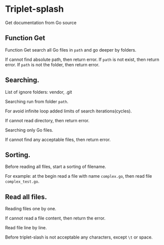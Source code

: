  # Triplet-splash

 Get documentation from Go source

 ## Function Get
 Function Get search all Go files in `path` and go deeper by folders.

 If cannot find absolute path, then return error.
 If `path` is not exist, then return error.
 If `path` is not the folder, then return error.
 ## Searching.
 List of ignore folders: vendor, .git

 Searching run from folder `path`.

 For avoid infinite loop added limits of search iterations(cycles).

 If cannot read directory, then return error.

 Searching only Go files.


 If cannot find any acceptable files, then return error.


 ## Sorting.

 Before reading all files, start a sorting of filename.

 For example: at the begin read a file with name `complex.go`,
 then read file `complex_test.go`.


 ## Read all files.

 Reading files one by one.


 If cannot read a file content, then return the error.


 Read file line by line.


 Before triplet-slash is not acceptable any characters,
 except `\t` or space.


